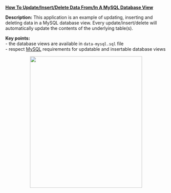 **[How To Update/Insert/Delete Data From/In A MySQL Database View](https://github.com/AnghelLeonard/Hibernate-SpringBoot/tree/master/HibernateSpringBootDatabaseViewUpdateInsertDelete)**

**Description:** This application is an example of updating, inserting and deleting data in a MySQL database view. Every update/insert/delete will automatically update the contents of the underlying table(s).

**Key points:**\
     - the database views are available in `data-mysql.sql` file\
     - respect [MySQL](https://dev.mysql.com/doc/refman/8.0/en/view-updatability.html) requirements for updatable and insertable database views
     
<a href="https://leanpub.com/java-persistence-performance-illustrated-guide"><p align="center"><img src="https://github.com/AnghelLeonard/Hibernate-SpringBoot/blob/master/Java%20Persistence%20Performance%20Illustrated%20Guide.jpg" height="410" width="350"/></p></a>
